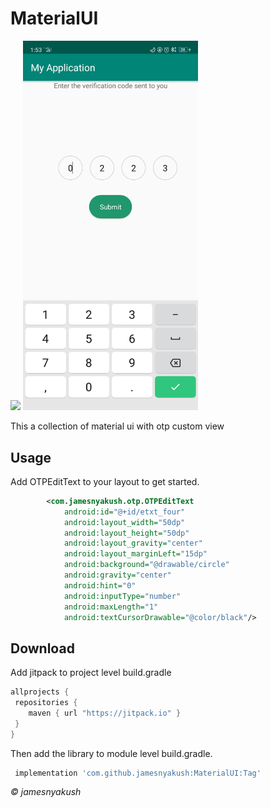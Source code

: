 # MaterialUI


[![](https://jitpack.io/v/jamesnyakush/MaterialUI.svg)](https://jitpack.io/#jamesnyakush/MaterialUI)
<img src="https://github.com/jamesnyakush/MaterialUI/blob/master/photos/otp.png" width="280"/> 

This a collection of material ui with otp custom view

## Usage

Add OTPEditText to your layout to get started.

```xml
        <com.jamesnyakush.otp.OTPEditText
            android:id="@+id/etxt_four"
            android:layout_width="50dp"
            android:layout_height="50dp"
            android:layout_gravity="center"
            android:layout_marginLeft="15dp"
            android:background="@drawable/circle"
            android:gravity="center"
            android:hint="0"
            android:inputType="number"
            android:maxLength="1"
            android:textCursorDrawable="@color/black"/>
```            
            
            

## Download

Add jitpack to project level build.gradle

```groovy
allprojects {
 repositories {
    maven { url "https://jitpack.io" }
 }
}
```

Then add the library to module level build.gradle.
```groovy
 implementation 'com.github.jamesnyakush:MaterialUI:Tag'
```



<i>&copy; jamesnyakush</i>
